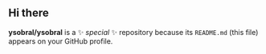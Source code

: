 ## Hi there 

**ysobral/ysobral** is a ✨ _special_ ✨ repository because its `README.md` (this file) appears on your GitHub profile.
